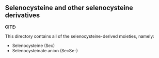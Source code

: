 ## Selenocysteine and other selenocysteine derivatives

__CITE:__

This directory contains all of the selenocysteine-derived moieties, namely:

* Selenocysteine (Sec)
* Selenocysteinate anion (SecSe-)
